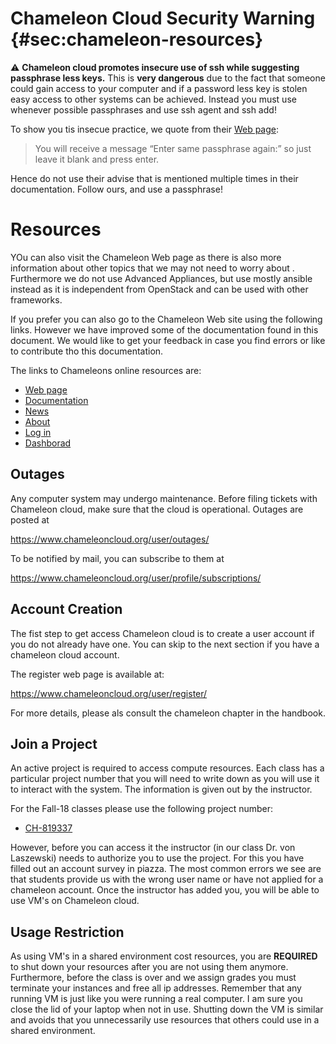 # Chameleon Cloud Security Warning {#sec:chameleon-resources}

:warning: **Chameleon cloud promotes insecure use of ssh while
suggesting passphrase less keys.** This is **very dangerous** due to
the fact that someone could gain access to your computer and if a
password less key is stolen easy access to other systems can be
achieved. Instead you must use whenever possible passphrases and use
ssh agent and ssh add!

To show you tis insecue practice, we quote from their
[Web page](https://chameleoncloud.readthedocs.io/en/latest/getting-started/faq.html?highlight=ssh#faq-ssh):

> You will receive a message “Enter same passphrase again:” so just
> leave it blank and press enter.

Hence do not use their advise that is mentioned multiple times in their
documentation. Follow ours, and use a passphrase!

# Resources

YOu can also visit the Chameleon Web page as there is also more
information about other topics that we may not need to worry about
. Furthermore we do not use Advanced Appliances, but use mostly
ansible instead as it is independent from OpenStack and can be used
with other frameworks.

If you prefer you can also go to the Chameleon Web site using the
following links. However we have improved some of the documentation
found in this document. We would like to get your feedback in case you
find errors or like to contribute tho this documentation.


The links to Chameleons online resources are:

- [Web page](https://www.chameleoncloud.org/)
- [Documentation ](https://chameleoncloud.readthedocs.io/en/latest/)
- [News](https://www.chameleoncloud.org/news/)
- [About](https://www.chameleoncloud.org/about/chameleon/)
- [Log in](https://www.chameleoncloud.org/login/)
- [Dashborad](https://www.chameleoncloud.org/user/dashboard/)

## Outages

Any computer system may undergo maintenance. Before filing tickets with
Chameleon cloud, make sure that the cloud is operational. Outages are
posted at

<https://www.chameleoncloud.org/user/outages/>

To be notified by mail, you can subscribe to them at

<https://www.chameleoncloud.org/user/profile/subscriptions/>

## Account Creation

The fist step to get access Chameleon cloud is to create a user account
if you do not already have one. You can skip to the next section if you
have a chameleon cloud account.

The register web page is available at:

<https://www.chameleoncloud.org/user/register/>

For more details, please als consult the chameleon chapter in the
handbook.

## Join a Project

An active project is required to access compute resources. Each class
has a particular project number that you will need to write down as you
will use it to interact with the system. The information is given out by
the instructor.

For the Fall-18 classes please use the
following project number:

* [CH-819337](https://www.chameleoncloud.org/user/projects/37347/)

However, before you can access it the instructor (in our class Dr. von
Laszewski) needs to authorize you to use the project. For this you have
filled out an account survey in piazza. The most common errors we see
are that students provide us with the wrong user name or have not
applied for a chameleon account. Once the instructor has added you, you
will be able to use VM's on Chameleon cloud.

## Usage Restriction

As using VM's in a shared environment cost resources, you are
**REQUIRED** to shut down your resources after you are not using them
anymore. Furthermore, before the class is over and we assign grades you
must terminate your instances and free all ip addresses. Remember that
any running VM is just like you were running a real computer. I am sure
you close the lid of your laptop when not in use. Shutting down the VM
is similar and avoids that you unnecessarily use resources that others
could use in a shared environment.

